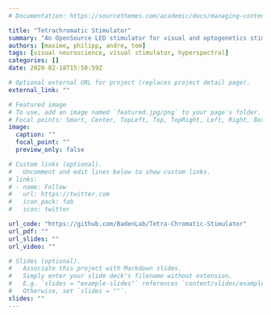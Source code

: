 ```yaml
---
# Documentation: https://sourcethemes.com/academic/docs/managing-content/

title: "Tetrachromatic Stimulator"
summary: "An OpenSource LED stimulator for visual and optogenetics stimulation in combination with 2-photon recording"
authors: [maxime, philipp, andre, tom]
tags: [visual neuroscience, visual stimulator, hyperspectral]
categories: []
date: 2020-02-18T15:58:59Z

# Optional external URL for project (replaces project detail page).
external_link: ""

# Featured image
# To use, add an image named `featured.jpg/png` to your page's folder.
# Focal points: Smart, Center, TopLeft, Top, TopRight, Left, Right, BottomLeft, Bottom, BottomRight.
image:
  caption: ""
  focal_point: ""
  preview_only: false

# Custom links (optional).
#   Uncomment and edit lines below to show custom links.
# links:
# - name: Follow
#   url: https://twitter.com
#   icon_pack: fab
#   icon: twitter

url_code: "https://github.com/BadenLab/Tetra-Chromatic-Stimulator"
url_pdf: ""
url_slides: ""
url_video: ""

# Slides (optional).
#   Associate this project with Markdown slides.
#   Simply enter your slide deck's filename without extension.
#   E.g. `slides = "example-slides"` references `content/slides/example-slides.md`.
#   Otherwise, set `slides = ""`.
slides: ""
---
```

